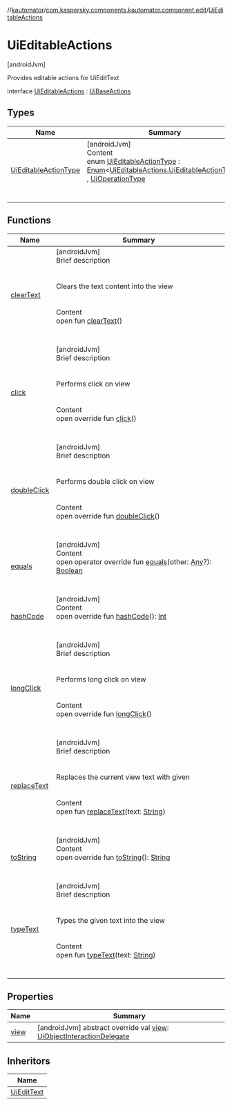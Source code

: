 //[kautomator](../../index.md)/[com.kaspersky.components.kautomator.component.edit](../index.md)/[UiEditableActions](index.md)



# UiEditableActions  
 [androidJvm] 

Provides editable actions for UiEditText

interface [UiEditableActions](index.md) : [UiBaseActions](../../com.kaspersky.components.kautomator.component.common.actions/-ui-base-actions/index.md)   


## Types  
  
|  Name|  Summary| 
|---|---|
| [UiEditableActionType](-ui-editable-action-type/index.md)| [androidJvm]  <br>Content  <br>enum [UiEditableActionType](-ui-editable-action-type/index.md) : [Enum](https://kotlinlang.org/api/latest/jvm/stdlib/kotlin/-enum/index.html)<[UiEditableActions.UiEditableActionType](-ui-editable-action-type/index.md)> , [UiOperationType](../../com.kaspersky.components.kautomator.intercept.operation/-ui-operation-type/index.md)  <br><br><br>


## Functions  
  
|  Name|  Summary| 
|---|---|
| [clearText](clear-text.md)| [androidJvm]  <br>Brief description  <br><br><br>Clears the text content into the view<br><br>  <br>Content  <br>open fun [clearText](clear-text.md)()  <br><br><br>
| [click](../../com.kaspersky.components.kautomator.component.common.actions/-ui-base-actions/click.md)| [androidJvm]  <br>Brief description  <br><br><br>Performs click on view<br><br>  <br>Content  <br>open override fun [click](../../com.kaspersky.components.kautomator.component.common.actions/-ui-base-actions/click.md)()  <br><br><br>
| [doubleClick](../../com.kaspersky.components.kautomator.component.common.actions/-ui-base-actions/double-click.md)| [androidJvm]  <br>Brief description  <br><br><br>Performs double click on view<br><br>  <br>Content  <br>open override fun [doubleClick](../../com.kaspersky.components.kautomator.component.common.actions/-ui-base-actions/double-click.md)()  <br><br><br>
| [equals](https://kotlinlang.org/api/latest/jvm/stdlib/kotlin/-any/equals.html)| [androidJvm]  <br>Content  <br>open operator override fun [equals](https://kotlinlang.org/api/latest/jvm/stdlib/kotlin/-any/equals.html)(other: [Any](https://kotlinlang.org/api/latest/jvm/stdlib/kotlin/-any/index.html)?): [Boolean](https://kotlinlang.org/api/latest/jvm/stdlib/kotlin/-boolean/index.html)  <br><br><br>
| [hashCode](https://kotlinlang.org/api/latest/jvm/stdlib/kotlin/-any/hash-code.html)| [androidJvm]  <br>Content  <br>open override fun [hashCode](https://kotlinlang.org/api/latest/jvm/stdlib/kotlin/-any/hash-code.html)(): [Int](https://kotlinlang.org/api/latest/jvm/stdlib/kotlin/-int/index.html)  <br><br><br>
| [longClick](../../com.kaspersky.components.kautomator.component.common.actions/-ui-base-actions/long-click.md)| [androidJvm]  <br>Brief description  <br><br><br>Performs long click on view<br><br>  <br>Content  <br>open override fun [longClick](../../com.kaspersky.components.kautomator.component.common.actions/-ui-base-actions/long-click.md)()  <br><br><br>
| [replaceText](replace-text.md)| [androidJvm]  <br>Brief description  <br><br><br>Replaces the current view text with given<br><br>  <br>Content  <br>open fun [replaceText](replace-text.md)(text: [String](https://kotlinlang.org/api/latest/jvm/stdlib/kotlin/-string/index.html))  <br><br><br>
| [toString](https://kotlinlang.org/api/latest/jvm/stdlib/kotlin/-any/to-string.html)| [androidJvm]  <br>Content  <br>open override fun [toString](https://kotlinlang.org/api/latest/jvm/stdlib/kotlin/-any/to-string.html)(): [String](https://kotlinlang.org/api/latest/jvm/stdlib/kotlin/-string/index.html)  <br><br><br>
| [typeText](type-text.md)| [androidJvm]  <br>Brief description  <br><br><br>Types the given text into the view<br><br>  <br>Content  <br>open fun [typeText](type-text.md)(text: [String](https://kotlinlang.org/api/latest/jvm/stdlib/kotlin/-string/index.html))  <br><br><br>


## Properties  
  
|  Name|  Summary| 
|---|---|
| [view](index.md#com.kaspersky.components.kautomator.component.edit/UiEditableActions/view/#/PointingToDeclaration/)|  [androidJvm] abstract override val [view](index.md#com.kaspersky.components.kautomator.component.edit/UiEditableActions/view/#/PointingToDeclaration/): [UiObjectInteractionDelegate](../../com.kaspersky.components.kautomator.intercept.delegate/-ui-object-interaction-delegate/index.md)   <br>


## Inheritors  
  
|  Name| 
|---|
| [UiEditText](../-ui-edit-text/index.md)

